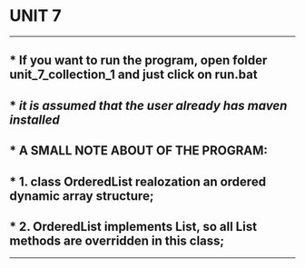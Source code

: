 # UNIT 7
***
## * If you want to run the program, open folder unit_7_collection_1 and  just click on run.bat 
## * _it is assumed that the user already has maven installed_
## * A SMALL NOTE ABOUT OF THE PROGRAM:
## * 1. class OrderedList realozation an ordered dynamic array structure;
## * 2. OrderedList implements List, so all List methods are overridden in this class;
***
